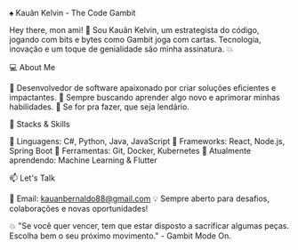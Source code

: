
♠️ Kauãn Kelvin - The Code Gambit

Hey there, mon ami! 👋 Sou Kauãn Kelvin, um estrategista do código, jogando com bits e bytes como Gambit joga com cartas. Tecnologia, inovação e um toque de genialidade são minha assinatura. 💥

💻 About Me

🔹 Desenvolvedor de software apaixonado por criar soluções eficientes e impactantes.
🔹 Sempre buscando aprender algo novo e aprimorar minhas habilidades.
🔹 Se for pra fazer, que seja lendário.

🔧 Stacks & Skills

🚀 Linguagens: C#, Python, Java, JavaScript
🚀 Frameworks: React, Node.js, Spring Boot
🚀 Ferramentas: Git, Docker, Kubernetes
🚀 Atualmente aprendendo: Machine Learning & Flutter

📫 Let's Talk

📩 Email: kauanbernaldo88@gmail.com
💡 Sempre aberto para desafios, colaborações e novas oportunidades!

💥 "Se você quer vencer, tem que estar disposto a sacrificar algumas peças. Escolha bem o seu próximo movimento." - Gambit Mode On.
